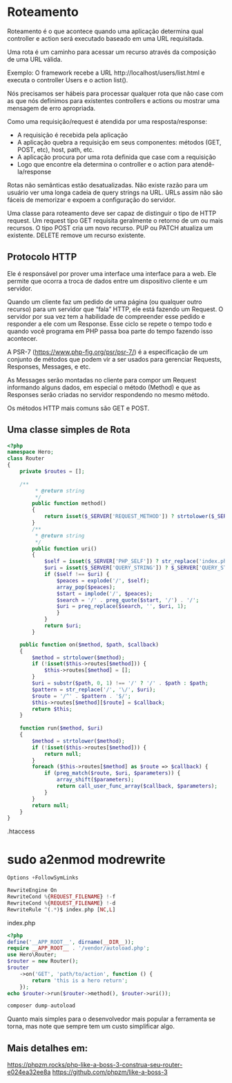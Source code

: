 # Roteamento

Roteamento é o que acontece quando uma aplicação determina qual controller e action será executado baseado em uma URL requisitada.

Uma rota é um caminho para acessar um recurso através da composição de uma URL válida.

Exemplo:
O framework recebe a URL http://localhost/users/list.html e executa o controller Users e o action list().

Nós precisamos ser hábeis para processar qualquer rota que não case com as que nós definimos para existentes controllers e actions ou mostrar uma mensagem de erro apropriada.

Como uma requisição/request é atendida por uma resposta/response:

- A requisição é recebida pela aplicação
- A aplicação quebra a requisição em seus componentes: métodos (GET, POST, etc), host, path, etc.
- A aplicação procura por uma rota definida que case com a requisição
- Logo que encontre ela determina o controller e o action para atendê-la/response


Rotas não semânticas estão desatualizadas. Não existe razão para um usuário ver uma longa cadeia de query strings na URL. URLs assim não são fáceis de memorizar e expoem a configuração do servidor.

Uma classe para roteamento deve ser capaz de distinguir o tipo de HTTP request. Um request tipo GET requisita geralmente o retorno de um ou mais recursos.
O tipo POST cria um novo recurso.
PUP ou PATCH atualiza um existente.
DELETE remove um recurso existente.

## Protocolo HTTP

Ele é responsável por prover uma interface uma interface para a web. Ele permite que ocorra a troca de dados entre um dispositivo cliente e um servidor.

Quando um cliente faz um pedido de uma página (ou qualquer outro recurso) para um servidor que “fala” HTTP, ele está fazendo um Request. O servidor por sua vez tem a habilidade de compreender esse pedido e responder a ele com um Response. Esse ciclo se repete o tempo todo e quando você programa em PHP passa boa parte do tempo fazendo isso acontecer.

A PSR-7 (https://www.php-fig.org/psr/psr-7/) é a especificação de um conjunto de métodos que podem vir a ser usados para gerenciar Requests, Responses, Messages, e etc.

As Messages serão montadas no cliente para compor um Request informando alguns dados, em especial o método (Method) e que as Responses serão criadas no servidor respondendo no mesmo método.

Os métodos HTTP mais comuns são GET e POST.

## Uma classe simples de Rota
```php
<?php
namespace Hero;
class Router
{
    private $routes = [];
  
    /**
         * @return string
         */
        public function method()
        {
            return isset($_SERVER['REQUEST_METHOD']) ? strtolower($_SERVER['REQUEST_METHOD']) : 'cli';
        }
        /**
         * @return string
         */
        public function uri()
        {
            $self = isset($_SERVER['PHP_SELF']) ? str_replace('index.php/', '', $_SERVER['PHP_SELF']) : '';
            $uri = isset($_SERVER['QUERY_STRING']) ? $_SERVER['QUERY_STRING'] : '';
            if ($self !== $uri) {
                $peaces = explode('/', $self);
                array_pop($peaces);
                $start = implode('/', $peaces);
                $search = '/' . preg_quote($start, '/') . '/';
                $uri = preg_replace($search, '', $uri, 1);
                }
            }
            return $uri;
        }

    public function on($method, $path, $callback) 
    { 
        $method = strtolower($method);
        if (!isset($this->routes[$method])) {
            $this->routes[$method] = [];
        }
        $uri = substr($path, 0, 1) !== '/' ? '/' . $path : $path;
        $pattern = str_replace('/', '\/', $uri);
        $route = '/^' . $pattern . '$/';
        $this->routes[$method][$route] = $callback;
        return $this;
    }
  
    function run($method, $uri)
    {
        $method = strtolower($method);
        if (!isset($this->routes[$method])) {
            return null;
        }
        foreach ($this->routes[$method] as $route => $callback) {
            if (preg_match($route, $uri, $parameters)) {
                array_shift($parameters);
                return call_user_func_array($callback, $parameters);
            }
        }
        return null;
    }
}
```
.htaccess

# sudo a2enmod modrewrite
```php
Options +FollowSymLinks

RewriteEngine On
RewriteCond %{REQUEST_FILENAME} !-f
RewriteCond %{REQUEST_FILENAME} !-d
RewriteRule ^(.*)$ index.php [NC,L]
```
index.php
```php
<?php
define('__APP_ROOT__', dirname(__DIR__));
require __APP_ROOT__ . '/vendor/autoload.php';
use Hero\Router;
$router = new Router();
$router
    ->on('GET', 'path/to/action', function () {
        return 'this is a hero return';
    });
echo $router->run($router->method(), $router->uri());

composer dump-autoload
```

Quanto mais simples para o desenvolvedor mais popular a ferramenta se torna, mas note que sempre tem um custo simplificar algo.

## Mais detalhes em:

https://phpzm.rocks/php-like-a-boss-3-construa-seu-router-e024ea32ee8a
https://github.com/phpzm/like-a-boss-3
